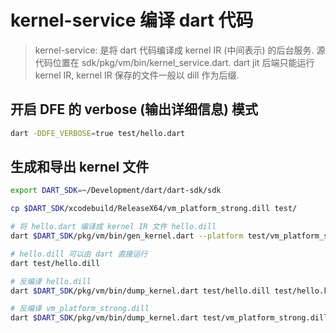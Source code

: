 # kernel-service 编译 dart 代码

> kernel-service: 是将 dart 代码编译成 kernel IR (中间表示) 的后台服务. 源代码位置在 sdk/pkg/vm/bin/kernel_service.dart. dart jit 后端只能运行 kernel IR, kernel IR 保存的文件一般以 dill 作为后缀.

## 开启 DFE 的 verbose (输出详细信息) 模式
```bash
dart -DDFE_VERBOSE=true test/hello.dart
```

## 生成和导出 kernel 文件
```bash
export DART_SDK=~/Development/dart/dart-sdk/sdk

cp $DART_SDK/xcodebuild/ReleaseX64/vm_platform_strong.dill test/

# 将 hello.dart 编译成 kernel IR 文件 hello.dill
dart $DART_SDK/pkg/vm/bin/gen_kernel.dart --platform test/vm_platform_strong.dill -o test/hello.dill test/hello.dart

# hello.dill 可以由 dart 直接运行
dart test/hello.dill

# 反编译 hello.dill
dart $DART_SDK/pkg/vm/bin/dump_kernel.dart test/hello.dill test/hello.kernel.txt

# 反编译 vm_platform_strong.dill
dart $DART_SDK/pkg/vm/bin/dump_kernel.dart test/vm_platform_strong.dill test/vm_platform_strong.kernel.txt
```
